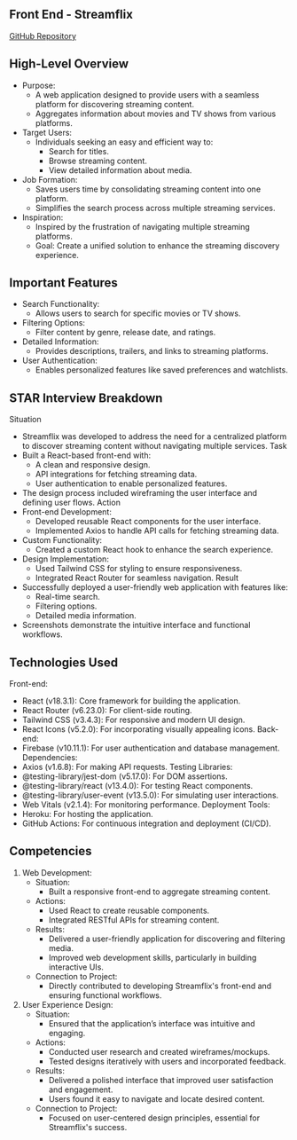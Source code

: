 ## Front End - Streamflix 
[GitHub Repository](https://github.com/Multiverse-Front-end/streamflix)

## High-Level Overview
* Purpose:
    * A web application designed to provide users with a seamless platform for discovering streaming content.
    * Aggregates information about movies and TV shows from various platforms.
* Target Users:
    * Individuals seeking an easy and efficient way to:
        * Search for titles.
        * Browse streaming content.
        * View detailed information about media.
* Job Formation:
    * Saves users time by consolidating streaming content into one platform.
    * Simplifies the search process across multiple streaming services.
* Inspiration:
    * Inspired by the frustration of navigating multiple streaming platforms.
    * Goal: Create a unified solution to enhance the streaming discovery experience.

## Important Features
* Search Functionality:
    * Allows users to search for specific movies or TV shows.
* Filtering Options:
    * Filter content by genre, release date, and ratings.
* Detailed Information:
    * Provides descriptions, trailers, and links to streaming platforms.
* User Authentication:
    * Enables personalized features like saved preferences and watchlists.

## STAR Interview Breakdown
Situation
* Streamflix was developed to address the need for a centralized platform to discover streaming content without navigating multiple services.
Task
* Built a React-based front-end with:
    * A clean and responsive design.
    * API integrations for fetching streaming data.
    * User authentication to enable personalized features.
* The design process included wireframing the user interface and defining user flows.
Action
* Front-end Development:
    * Developed reusable React components for the user interface.
    * Implemented Axios to handle API calls for fetching streaming data.
* Custom Functionality:
    * Created a custom React hook to enhance the search experience.
* Design Implementation:
    * Used Tailwind CSS for styling to ensure responsiveness.
    * Integrated React Router for seamless navigation.
Result
* Successfully deployed a user-friendly web application with features like:
    * Real-time search.
    * Filtering options.
    * Detailed media information.
* Screenshots demonstrate the intuitive interface and functional workflows.

## Technologies Used
Front-end:
* React (v18.3.1): Core framework for building the application.
* React Router (v6.23.0): For client-side routing.
* Tailwind CSS (v3.4.3): For responsive and modern UI design.
* React Icons (v5.2.0): For incorporating visually appealing icons.
Back-end:
* Firebase (v10.11.1): For user authentication and database management.
Dependencies:
* Axios (v1.6.8): For making API requests.
Testing Libraries:
* @testing-library/jest-dom (v5.17.0): For DOM assertions.
* @testing-library/react (v13.4.0): For testing React components.
* @testing-library/user-event (v13.5.0): For simulating user interactions.
* Web Vitals (v2.1.4): For monitoring performance.
Deployment Tools:
* Heroku: For hosting the application.
* GitHub Actions: For continuous integration and deployment (CI/CD).

## Competencies
1. Web Development:
    * Situation:
        * Built a responsive front-end to aggregate streaming content.
    * Actions:
        * Used React to create reusable components.
        * Integrated RESTful APIs for streaming content.
    * Results:
        * Delivered a user-friendly application for discovering and filtering media.
        * Improved web development skills, particularly in building interactive UIs.
    * Connection to Project:
        * Directly contributed to developing Streamflix's front-end and ensuring functional workflows.
2. User Experience Design:
    * Situation:
        * Ensured that the application’s interface was intuitive and engaging.
    * Actions:
        * Conducted user research and created wireframes/mockups.
        * Tested designs iteratively with users and incorporated feedback.
    * Results:
        * Delivered a polished interface that improved user satisfaction and engagement.
        * Users found it easy to navigate and locate desired content.
    * Connection to Project:
        * Focused on user-centered design principles, essential for Streamflix's success.
